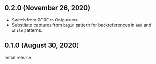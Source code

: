 ## 0.2.0 (November 26, 2020)

- Switch from PCRE to Oniguruma.
- Substitute captures from `begin` pattern for backreferences in `end` and
  `while` patterns.

## 0.1.0 (August 30, 2020)

Initial release.
